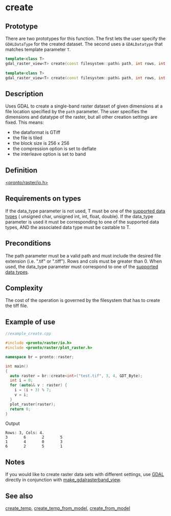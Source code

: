 # create
## Prototype
There are two prototypes for this function. The first lets the user specify the `GDALDataType` for the created dataset. The second uses a `GDALDatatype` that matches template parameter `T`.

```cpp
template<class T>
gdal_raster_view<T> create(const filesystem::path& path, int rows, int cols, GDALDataType data_type)
  
template<class T>
gdal_raster_view<T> create(const filesystem::path& path, int rows, int cols)
```

## Description
Uses GDAL to create a single-band raster dataset of given dimensions at a file location specified by the `path` parameter. The user specifies the dimensions and datatype of the raster, but all other creation settings are fixed. This means:
- the dataformat is GTiff
- the file is tiled
- the block size is 256 x 256
- the compression option is set to deflate
- the interleave option is set to band   
  
## Definition
[<pronto/raster/io.h>](./../../include/pronto/raster/io.h)

## Requirements on types
If the data_type parameter is not used, T must be one of the [supported data types](./../types/gdal_data_type.md) ( unsigned char, unsigned int, int, float, double).
If the data_type parameter is used it must be corresponding to one of the supported data types, AND the associated data type must be castable to T.

## Preconditions
The path parameter must be a valid path and must include the desired file extension (i.e. ".tif" or ".tiff"). Rows and cols must be greater than 0. When used, the data_type parameter must correspond to one of the [supported data types](./../types/gdal_data_type.md). 

## Complexity
The cost of the operation is governed by the filesystem that has to create the tiff file. 

## Example of use
```cpp
//example_create.cpp

#include <pronto/raster/io.h>
#include <pronto/raster/plot_raster.h>

namespace br = pronto::raster;

int main()
{
  auto raster = br::create<int>("test.tif", 3, 4, GDT_Byte);
  int i = 0;
  for (auto&& v : raster) {
    i = (i + 3) % 7;
    v = i;
  }
  plot_raster(raster);
  return 0;
}
```
Output
```
Rows: 3, Cols: 4.
3       6       2       5
1       4       0       3
6       2       5       1
```

## Notes
If you would like to create raster data sets with different settings, use [GDAL](www.gdal.org) directly in conjunction with [make_gdalrasterband_view](./make_gdalrasterband_view.md).

## See also
[create_temp](./create_temp.md), [create_temp_from_model](./create_temp_from_model.md), [create_from_model](./create_from_model.md)
